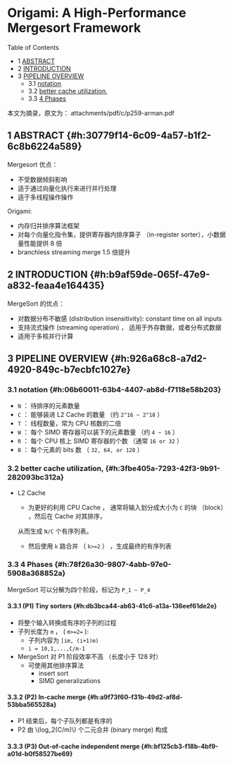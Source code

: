 # Origami: A High-Performance Mergesort Framework


<div class="ox-hugo-toc toc has-section-numbers">

<div class="heading">Table of Contents</div>

- <span class="section-num">1</span> [ABSTRACT](#h:30779f14-6c09-4a57-b1f2-6c8b6224a589)
- <span class="section-num">2</span> [INTRODUCTION](#h:b9af59de-065f-47e9-a832-feaa4e164435)
- <span class="section-num">3</span> [PIPELINE OVERVIEW](#h:926a68c8-a7d2-4920-849c-b7ecbfc1027e)
    - <span class="section-num">3.1</span> [notation](#h:06b60011-63b4-4407-ab8d-f7118e58b203)
    - <span class="section-num">3.2</span> [better cache utilization,](#h:3fbe405a-7293-42f3-9b91-282093bc312a)
    - <span class="section-num">3.3</span> [4 Phases](#h:78f26a30-9807-4abb-97e0-5908a368852a)

</div>
<!--endtoc-->


本文为摘录，原文为： attachments/pdf/c/p259-arman.pdf



## <span class="section-num">1</span> ABSTRACT {#h:30779f14-6c09-4a57-b1f2-6c8b6224a589}

Mergesort 优点：

-   不受数据倾斜影响
-   适于通过向量化执行来进行并行处理
-   适于多线程操作操作

Origami:

-   内存归并排序算法框架
-   对每个向量化指令集，提供寄存器内排序算子 （in-register sorter），小数据量性能提供 8 倍
-   branchless streaming merge 1.5 倍提升


## <span class="section-num">2</span> INTRODUCTION {#h:b9af59de-065f-47e9-a832-feaa4e164435}

MergeSort 的优点：

-   对数据分布不敏感 (distribution insensitivity): constant time on all inputs
-   支持流式操作 (streaming operation) ， 适用于外存数据，或者分布式数据
-   适用于多核并行计算


## <span class="section-num">3</span> PIPELINE OVERVIEW {#h:926a68c8-a7d2-4920-849c-b7ecbfc1027e}


### <span class="section-num">3.1</span> notation {#h:06b60011-63b4-4407-ab8d-f7118e58b203}

-   `N` ： 待排序的元素数量
-   `C` ： 能够装进 L2 Cache 的数量 （约 `2^16 ~ 2^18` ）
-   `T` ： 线程数量，常为 CPU 核数的二倍
-   `W` ： 每个 SIMD 寄存器可以装下的元素数量 （约 `4 ~ 16` ）
-   `R` ： 每个 CPU 核上 SIMD 寄存器的个数 （通常 `16 or 32` ）
-   `B` ： 每个元素的 bits 数 （ `32, 64, or 128` ）


### <span class="section-num">3.2</span> better cache utilization, {#h:3fbe405a-7293-42f3-9b91-282093bc312a}

-   L2 Cache <br />

    -   为更好的利用 CPU Cache ， 通常将输入划分成大小为 `C` 的块 （block） ，然后在 Cache 对其排序，

    从而生成 `N/C` 个有序列表。

    -   然后使用 `k` 路合并 （ `k>=2` ） ，生成最终的有序列表


### <span class="section-num">3.3</span> 4 Phases {#h:78f26a30-9807-4abb-97e0-5908a368852a}

MergeSort 可以分解为四个阶段，标记为 `P_1 ~ P_4`


#### <span class="section-num">3.3.1</span> (P1) Tiny sorters {#h:db3bca44-ab63-41c6-a13a-136eef61de2e}

-   将整个输入转换成有序的子列的过程
-   子列长度为 `m` ， ( `m>=2=` ):
    -   子列内容为 `[im, (i+1)m)`
    -   `i = 10,1,...,C/m-1`
-   MergeSort 对 P1 阶段效率不高 （长度小于 128 时）
    -   可使用其他排序算法
        -   insert sort
        -   SIMD generalizations


#### <span class="section-num">3.3.2</span> (P2) In-cache merge {#h:a9f73f60-f31b-49d2-af8d-53bba565528a}

-   P1 结束后，每个子队列都是有序的
-   P2 由 \\(log\_2(C/m)\\) 个二元合并 (binary merge) 构成


#### <span class="section-num">3.3.3</span> (P3) Out-of-cache independent merge {#h:bf125cb3-f18b-4bf9-a01d-b0f58527be69}

